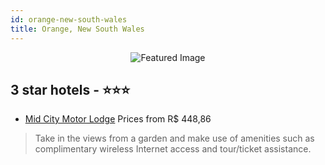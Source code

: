 ```yaml
---
id: orange-new-south-wales
title: Orange, New South Wales
---
```


<center><img src="https://i.travelapi.com/hotels/8000000/7240000/7233200/7233157/af8e966f_z.jpg" alt="Featured Image" /></center>


##  3 star hotels - ⭐️⭐️⭐️

-    [Mid City Motor Lodge](https://us.hurb.com/hotels/orange/mid-city-motor-lodge-JNP-JP826807?cmp=18055) Prices from R$ 448,86
   > Take in the views from a garden and make use of amenities such as complimentary wireless Internet access and tour/ticket assistance.
